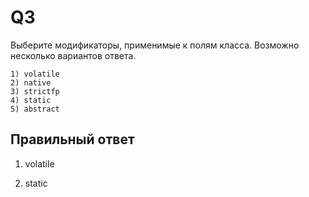 # Q3
Выберите модификаторы, применимые к полям класса. Возможно несколько вариантов ответа.

    1) volatile
    2) native
    3) strictfp
    4) static
    5) abstract

## Правильный ответ
1) volatile

4) static


